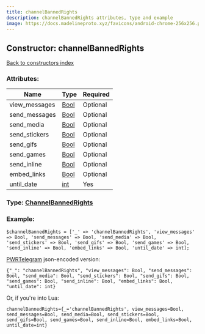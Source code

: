 ```yaml
---
title: channelBannedRights
description: channelBannedRights attributes, type and example
image: https://docs.madelineproto.xyz/favicons/android-chrome-256x256.png
---
```

## Constructor: channelBannedRights  
[Back to constructors index](index.md)



### Attributes:

| Name     |    Type       | Required |
|----------|---------------|----------|
|view\_messages|[Bool](../types/Bool.md) | Optional|
|send\_messages|[Bool](../types/Bool.md) | Optional|
|send\_media|[Bool](../types/Bool.md) | Optional|
|send\_stickers|[Bool](../types/Bool.md) | Optional|
|send\_gifs|[Bool](../types/Bool.md) | Optional|
|send\_games|[Bool](../types/Bool.md) | Optional|
|send\_inline|[Bool](../types/Bool.md) | Optional|
|embed\_links|[Bool](../types/Bool.md) | Optional|
|until\_date|[int](../types/int.md) | Yes|



### Type: [ChannelBannedRights](../types/ChannelBannedRights.md)


### Example:

```
$channelBannedRights = ['_' => 'channelBannedRights', 'view_messages' => Bool, 'send_messages' => Bool, 'send_media' => Bool, 'send_stickers' => Bool, 'send_gifs' => Bool, 'send_games' => Bool, 'send_inline' => Bool, 'embed_links' => Bool, 'until_date' => int];
```  

[PWRTelegram](https://pwrtelegram.xyz) json-encoded version:

```
{"_": "channelBannedRights", "view_messages": Bool, "send_messages": Bool, "send_media": Bool, "send_stickers": Bool, "send_gifs": Bool, "send_games": Bool, "send_inline": Bool, "embed_links": Bool, "until_date": int}
```


Or, if you're into Lua:  


```
channelBannedRights={_='channelBannedRights', view_messages=Bool, send_messages=Bool, send_media=Bool, send_stickers=Bool, send_gifs=Bool, send_games=Bool, send_inline=Bool, embed_links=Bool, until_date=int}

```


